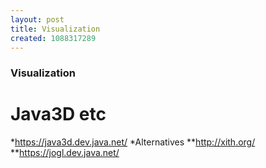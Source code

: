 ```yaml
---
layout: post
title: Visualization
created: 1088317289
---
```

### Visualization

# Java3D etc
*https://java3d.dev.java.net/
*Alternatives
**http://xith.org/
**https://jogl.dev.java.net/
